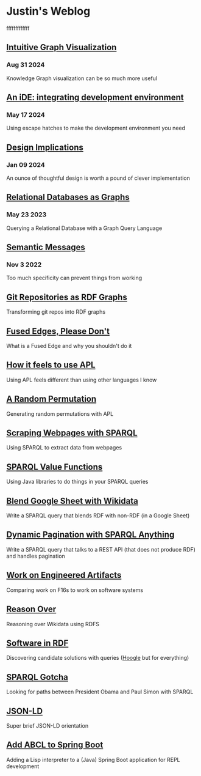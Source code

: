 # Justin's Weblog
fffffffffffff

## [Intuitive Graph Visualization](intuitive_graph_viz)
### Aug 31 2024

Knowledge Graph visualization can be so much more useful

## [An iDE: integrating development environment](iDE)
### May 17 2024

Using escape hatches to make the development environment you need

## [Design Implications](design_implications)
### Jan 09 2024

An ounce of thoughtful design is worth a pound of clever implementation

## [Relational Databases as Graphs](relational_as_graph)
### May 23 2023

Querying a Relational Database with a Graph Query Language

## [Semantic Messages](semantic_messages)
### Nov 3 2022

Too much specificity can prevent things from working

## [Git Repositories as RDF Graphs](git_repo_as_rdf)

Transforming git repos into RDF graphs

## [Fused Edges, Please Don't](fused_edges)

What is a Fused Edge and why you shouldn't do it

## [How it feels to use APL](using_apl)

Using APL feels different than using other languages I know

## [A Random Permutation](a_random_permutation)

Generating random permutations with APL

## [Scraping Webpages with SPARQL](scraping_with_sparql)

Using SPARQL to extract data from webpages

## [SPARQL Value Functions](SPARQL_value_functions)

Using Java libraries to do things in your SPARQL queries

## [Blend Google Sheet with Wikidata](blend_google_sheet_with_wikidata)

Write a SPARQL query that blends RDF with non-RDF (in a Google Sheet)

## [Dynamic Pagination with SPARQL Anything](dynamic_pagination_with_sparql_anything)

Write a SPARQL query that talks to a REST API (that does not produce RDF) and handles pagination

## [Work on Engineered Artifacts](work_on_engineered_artifacts)

Comparing work on F16s to work on software systems

## [Reason Over](reason-over)

Reasoning over Wikidata using RDFS

## [Software in RDF](software_in_rdf)

Discovering candidate solutions with queries ([Hoogle](https://hoogle.haskell.org/) but for everything)

## [SPARQL Gotcha](sparql-gotcha)

Looking for paths between President Obama and Paul Simon with SPARQL

## [JSON-LD](json-ld)

Super brief JSON-LD orientation

## [Add ABCL to Spring Boot](add_abcl_to_springboot)

Adding a Lisp interpreter to a (Java) Spring Boot application for REPL development
